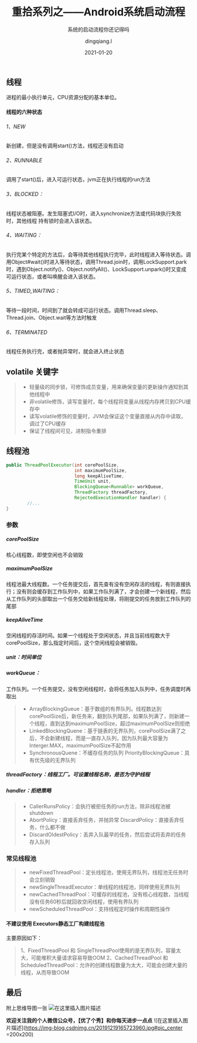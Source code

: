 ﻿---
layout:     post
title:      重拾系列之——Android系统启动流程
subtitle:   系统的启动流程你还记得吗
date:       2021-01-20
author:     dingqiang.l
header-img: img/tag-bg-o.jpg
catalog: true
tags:
    - Java
---

## 线程
进程的最小执行单元，CPU资源分配的基本单位。

#### 线程的六种状态
###### 1、NEW
新创建，但是没有调用start()方法，线程还没有启动
###### 2、RUNNABLE
调用了start()后，进入可运行状态，jvm正在执行线程的run方法
###### 3、BLOCKED：
线程状态被阻塞。发生阻塞式I/O时，进入synchronize方法或代码块执行失败时，其他线程 持有锁时会进入该状态。
###### 4、WAITING：
执行完某个特定的方法后，会等待其他线程执行完毕，此时线程进入等待状态。调用Object#wait()时进入等待状态，调用Thread.join时，调用LockSupport.park时，遇到Object.notify()、Object.notifyAll()、LockSupport.unpark()时又变成可运行状态，或者叫唤醒会进入该状态。
###### 5、TIMED_WAITING：
等待一段时间，时间到了就会转成可运行状态。调用Thread.sleep、Thread.join、Object.wait等方法时触发
###### 6、TERMINATED
线程任务执行完，或者抛异常时，就会进入终止状态

## volatile 关键字

> - 轻量级的同步锁，可修饰成员变量，用来确保变量的更新操作通知到其他线程中   
> - 非volatile修饰，读写变量时，每个线程将变量从线程内存拷贝到CPU缓存中   
> - 读写volatile修饰的变量时，JVM会保证这个变量直接从内存中读取，调过了CPU缓存 
> - 保证了线程间可见，进制指令重排

## 线程池

```java
public ThreadPoolExecutor(int corePoolSize,
                          int maximumPoolSize,
                          long keepAliveTime,
                          TimeUnit unit,
                          BlockingQueue<Runnable> workQueue,
                          ThreadFactory threadFactory,
                          RejectedExecutionHandler handler) {
		//...
}
```

### 参数
##### corePoolSize
核心线程数，即使空闲也不会销毁
##### maximumPoolSize
线程池最大线程数。一个任务提交后，首先查有没有空闲存活的线程，有则直接执行；没有则会缓存到工作队列中，如果工作队列满了，才会创建一个新线程，然后从工作队列的头部取出一个任务交给新线程处理，将刚提交的任务放到工作队列的尾部
##### keepAliveTime
空闲线程的存活时间。如果一个线程处于空闲状态，并且当前线程数大于corePoolSize，那么指定时间后，这个空闲线程会被销毁。

##### unit：时间单位

##### workQueue：
工作队列。一个任务提交，没有空闲线程时，会将任务加入队列中，任务调度时再取出
> - ArrayBlockingQueue：基于数组的有界队列。线程数达到corePoolSize后，新任务来，翻到队列尾部，如果队列满了，则新建一个线程，直到达到maximumPoolSize，超过maximumPoolSize则拒绝
> - LinkedBlockingQuene：基于链表的无界队列，corePoolSize满了之后，不会新建线程，而是一直存入队列，因为队列最大容量为Interger.MAX，maximumPoolSize不起作用
>  - SynchronousQuene：不缓存任务的队列 	PriorityBlockingQueue：具有优先级的无界队列

##### threadFactory：线程工厂。可设置线程名称，是否为守护线程

##### handler：拒绝策略

> 	- CallerRunsPolicy：会执行被拒任务的run方法，除非线程池被shutdown
> 	- AbortPolicy：直接丢弃任务，并抛异常 	DiscardPolicy：直接丢弃任务，什么都不做
> 	- DiscardOldestPolicy：丢弃入队最早的任务，然后尝试将丢弃的任务存入队列


### 常见线程池

> - newFixedThreadPool：定长线程池，使用无界队列，线程池无任务时会立刻销毁
> - newSingleThreadExecutor：单线程的线程池，同样使用无界队列
> - newCachedThreadPool：可缓存的线程池，没有核心线程数，当线程没有任务60秒后就回收空闲线程，使用有界队列
> - newScheduledThreadPool：支持线程定时操作和周期性操作

#### 不建议使用 Executors静态工厂构建线程池
主要原因如下：

> 1、FixedThreadPool 和 SingleThreadPool使用的是无界队列，容量太大，可能堆积大量请求容易导致OOM
> 2、CachedThreadPool 和 ScheduledThreadPool：允许的创建线程数量为太大，可能会创建大量的线程，从而导致OOM

## 最后
附上思维导图一张
![在这里插入图片描述](https://img-blog.csdnimg.cn/20210118172101432.png)

**欢迎关注我的个人微信公众号，【优了个秀】和你每天进步一点点**
![在这里插入图片描述](https://img-blog.csdnimg.cn/20191219165723960.jpg#pic_center =200x200)


